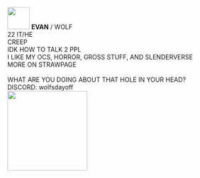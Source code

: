  <img src="https://gifcity.carrd.co/assets/images/gallery01/daa2513e.gif?v=47652796" width="50"> **EVAN** / WOLF <br/> 22  IT/HE
 <br/>
CREEP <br/> IDK HOW TO TALK 2 PPL <br/> I LIKE MY OCS, HORROR, GROSS STUFF, AND SLENDERVERSE <br/> MORE ON STRAWPAGE <br/>
<br/>
WHAT ARE YOU DOING ABOUT THAT HOLE IN YOUR HEAD? <br/>
DISCORD: wolfsdayoff <br/>
 <img src="https://blinkies.cafe/b/blinkiesCafe-Sb.gif" width="180">
